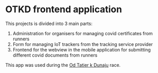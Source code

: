 # OTKD frontend application

This projects is divided into 3 main parts:
1. Administration for organisers for managing covid certificates from runners
2. Form for managing IoT trackers from the tracking service provider
3. Frontend for the webview in the mobile application for submitting different covid documents from runners

This app was used during the [Od Tatier k Dunaju](https://www.odtatierkdunaju.sk/index.php/sk/) race. 
